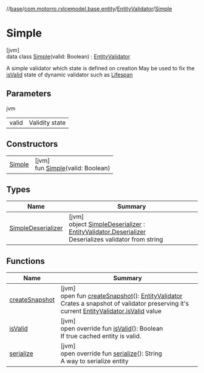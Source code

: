 //[base](../../../../index.md)/[com.motorro.rxlcemodel.base.entity](../../index.md)/[EntityValidator](../index.md)/[Simple](index.md)

# Simple

[jvm]\
data class [Simple](index.md)(valid: Boolean) : [EntityValidator](../index.md)

A simple validator which state is defined on creation May be used to fix the [isValid](is-valid.md) state of dynamic validator such as [Lifespan](../-lifespan/index.md)

## Parameters

jvm

| | |
|---|---|
| valid | Validity state |

## Constructors

| | |
|---|---|
| [Simple](-simple.md) | [jvm]<br>fun [Simple](-simple.md)(valid: Boolean) |

## Types

| Name | Summary |
|---|---|
| [SimpleDeserializer](-simple-deserializer/index.md) | [jvm]<br>object [SimpleDeserializer](-simple-deserializer/index.md) : [EntityValidator.Deserializer](../-deserializer/index.md)<br>Deserializes validator from string |

## Functions

| Name | Summary |
|---|---|
| [createSnapshot](../create-snapshot.md) | [jvm]<br>open fun [createSnapshot](../create-snapshot.md)(): [EntityValidator](../index.md)<br>Crates a snapshot of validator preserving it's current [EntityValidator.isValid](../is-valid.md) value |
| [isValid](is-valid.md) | [jvm]<br>open override fun [isValid](is-valid.md)(): Boolean<br>If true cached entity is valid. |
| [serialize](serialize.md) | [jvm]<br>open override fun [serialize](serialize.md)(): String<br>A way to serialize entity |
